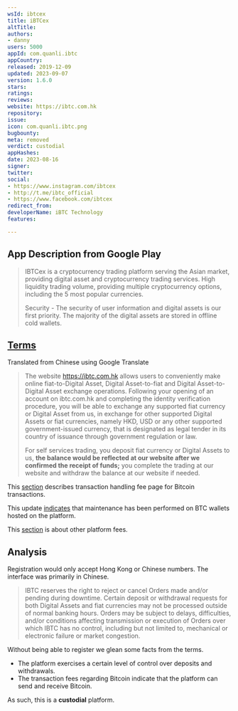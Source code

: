 ```yaml
---
wsId: ibtcex
title: iBTCex
altTitle: 
authors:
- danny
users: 5000
appId: com.quanli.ibtc
appCountry: 
released: 2019-12-09
updated: 2023-09-07
version: 1.6.0
stars: 
ratings: 
reviews: 
website: https://ibtc.com.hk
repository: 
issue: 
icon: com.quanli.ibtc.png
bugbounty: 
meta: removed
verdict: custodial
appHashes: 
date: 2023-08-16
signer: 
twitter: 
social:
- https://www.instagram.com/ibtcex
- http://t.me/ibtc_official
- https://www.facebook.com/ibtcex
redirect_from: 
developerName: iBTC Technology
features: 

---
```


## App Description from Google Play

> IBTCex is a cryptocurrency trading platform serving the Asian market, providing digital asset and cryptocurrency trading services. High liquidity trading volume, providing multiple cryptocurrency options, including the 5 most popular currencies.
>
> Security - The security of user information and digital assets is our first priority. The majority of the digital assets are stored in offline cold wallets.

## [Terms](https://ibtc.com.hk/knowledge-base/terms-and-conditions/) 

Translated from Chinese using Google Translate

> The website https://ibtc.com.hk allows users to conveniently make online fiat-to-Digital Asset, Digital Asset-to-fiat and Digital Asset-to-Digital Asset exchange operations. Following your opening of an account on ibtc.com.hk and completing the identity verification procedure, you will be able to exchange any supported fiat currency or Digital Asset from us, in exchange for other supported Digital Assets or fiat currencies, namely HKD, USD or any other supported government-issued currency, that is designated as legal tender in its country of issuance through government regulation or law.
>
> For self services trading, you deposit fiat currency or Digital Assets to us, **the balance would be reflected at our website after we confirmed the receipt of funds;** you complete the trading at our website and withdraw the balance at our website if needed.

This [section](https://ibtc.com.hk/knowledge-base/%e5%b9%b3%e5%8f%b0%e8%b2%bb%e7%94%a8%e6%9b%b4%e6%96%b0/) describes transaction handling fee page for Bitcoin transactions.

This update [indicates](https://ibtc.com.hk/knowledge-base/12%e6%9c%8815%e6%97%a5-btc-%e9%8c%a2%e5%8c%85%e7%b6%ad%e8%ad%b7%e5%ae%8c%e6%88%90/) that maintenance has been performed on BTC wallets hosted on the platform. 

This [section](https://ibtc.com.hk/knowledge-base/platformfees2021/) is about other platform fees.

## Analysis 

Registration would only accept Hong Kong or Chinese numbers. The interface was primarily in Chinese. 

> IBTC reserves the right to reject or cancel Orders made and/or pending during downtime. Certain deposit or withdrawal requests for both Digital Assets and fiat currencies may not be processed outside of normal banking hours. Orders may be subject to delays, difficulties, and/or conditions affecting transmission or execution of Orders over which IBTC has no control, including but not limited to, mechanical or electronic failure or market congestion.

Without being able to register we glean some facts from the terms. 

- The platform exercises a certain level of control over deposits and withdrawals. 
- The transaction fees regarding Bitcoin indicate that the platform can send and receive Bitcoin. 

As such, this is a **custodial** platform.
